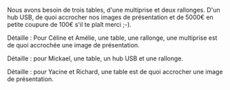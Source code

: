 Nous avons besoin de trois tables, d'une multiprise et deux rallonges. D'un hub USB, de quoi accrocher nos images de présentation et de 5000€ en petite coupure de 100€ s'il te plaît merci ;-).

Détaille : Pour Céline et Amélie, une table, une rallonge, une multiprise est de quoi accrochée une image de présentation.

Détaille : pour Mickael, une table, un hub USB et une rallonge.

Détaille : pour Yacine et Richard, une table est de quoi accrocher une image de présentation.